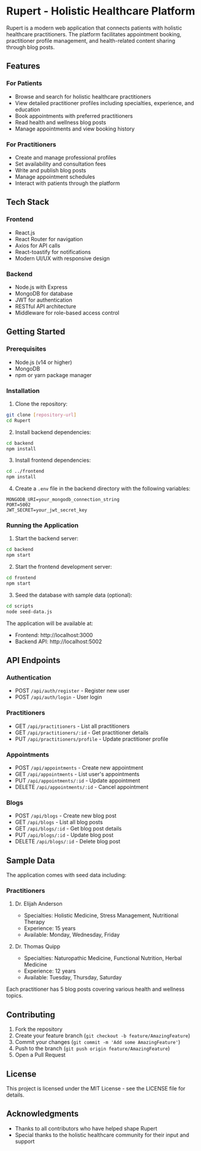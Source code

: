 # Rupert - Holistic Healthcare Platform

Rupert is a modern web application that connects patients with holistic healthcare practitioners. The platform facilitates appointment booking, practitioner profile management, and health-related content sharing through blog posts.

## Features

### For Patients
- Browse and search for holistic healthcare practitioners
- View detailed practitioner profiles including specialties, experience, and education
- Book appointments with preferred practitioners
- Read health and wellness blog posts
- Manage appointments and view booking history

### For Practitioners
- Create and manage professional profiles
- Set availability and consultation fees
- Write and publish blog posts
- Manage appointment schedules
- Interact with patients through the platform

## Tech Stack

### Frontend
- React.js
- React Router for navigation
- Axios for API calls
- React-toastify for notifications
- Modern UI/UX with responsive design

### Backend
- Node.js with Express
- MongoDB for database
- JWT for authentication
- RESTful API architecture
- Middleware for role-based access control

## Getting Started

### Prerequisites
- Node.js (v14 or higher)
- MongoDB
- npm or yarn package manager

### Installation

1. Clone the repository:
```bash
git clone [repository-url]
cd Rupert
```

2. Install backend dependencies:
```bash
cd backend
npm install
```

3. Install frontend dependencies:
```bash
cd ../frontend
npm install
```

4. Create a `.env` file in the backend directory with the following variables:
```env
MONGODB_URI=your_mongodb_connection_string
PORT=5002
JWT_SECRET=your_jwt_secret_key
```

### Running the Application

1. Start the backend server:
```bash
cd backend
npm start
```

2. Start the frontend development server:
```bash
cd frontend
npm start
```

3. Seed the database with sample data (optional):
```bash
cd scripts
node seed-data.js
```

The application will be available at:
- Frontend: http://localhost:3000
- Backend API: http://localhost:5002

## API Endpoints

### Authentication
- POST `/api/auth/register` - Register new user
- POST `/api/auth/login` - User login

### Practitioners
- GET `/api/practitioners` - List all practitioners
- GET `/api/practitioners/:id` - Get practitioner details
- PUT `/api/practitioners/profile` - Update practitioner profile

### Appointments
- POST `/api/appointments` - Create new appointment
- GET `/api/appointments` - List user's appointments
- PUT `/api/appointments/:id` - Update appointment
- DELETE `/api/appointments/:id` - Cancel appointment

### Blogs
- POST `/api/blogs` - Create new blog post
- GET `/api/blogs` - List all blog posts
- GET `/api/blogs/:id` - Get blog post details
- PUT `/api/blogs/:id` - Update blog post
- DELETE `/api/blogs/:id` - Delete blog post

## Sample Data

The application comes with seed data including:

### Practitioners
1. Dr. Elijah Anderson
   - Specialties: Holistic Medicine, Stress Management, Nutritional Therapy
   - Experience: 15 years
   - Available: Monday, Wednesday, Friday

2. Dr. Thomas Quipp
   - Specialties: Naturopathic Medicine, Functional Nutrition, Herbal Medicine
   - Experience: 12 years
   - Available: Tuesday, Thursday, Saturday

Each practitioner has 5 blog posts covering various health and wellness topics.

## Contributing

1. Fork the repository
2. Create your feature branch (`git checkout -b feature/AmazingFeature`)
3. Commit your changes (`git commit -m 'Add some AmazingFeature'`)
4. Push to the branch (`git push origin feature/AmazingFeature`)
5. Open a Pull Request

## License

This project is licensed under the MIT License - see the LICENSE file for details.

## Acknowledgments

- Thanks to all contributors who have helped shape Rupert
- Special thanks to the holistic healthcare community for their input and support
